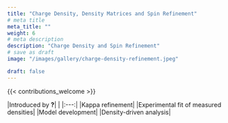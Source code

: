 ```yaml
---
title: "Charge Density, Density Matrices and Spin Refinement"
# meta title
meta_title: ""
weight: 6
# meta description
description: "Charge Density and Spin Refinement"
# save as draft
image: "/images/gallery/charge-density-refinement.jpeg"

draft: false
---
```


{{< contributions_welcome >}}

|Introduced by **?**|     |
|:---:|
|Kappa refinement|
|Experimental fit of measured densities|
|Model development|
|Density-driven analysis|